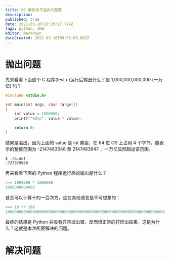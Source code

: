 ```yaml
---
title: 06 解剖永不溢出的整数
description: 
published: true
date: 2021-03-10T10:29:27.724Z
tags: python, 源码
editor: markdown
dateCreated: 2021-03-10T09:52:05.682Z
---
```


# 抛出问题

先来看看下面这个 C 程序(test.c)运行后输出什么？是 1,000,000,000,000 (一万亿) 吗？

```c
#include <stdio.h>

int main(int argc, char *argv[])
{
    int value = 1000000;
    printf("%d\n", value * value);

    return 0;
}
```

结果是溢出，因为上面的 value 是 int 类型，在 64 位 OS 上占用 4 个字节，能表示的整数范围为 -2147483648 至 2147483647 ，一万亿显然超出该范围。

```shell
$ ./a.out
-727379968
```

再来看看下面的 Python 程序运行后的输出是什么？

```python
>>> 1000000 * 1000000
1000000000000
```

甚至可以计算十的一百次方，这在其他语言是不可想象的：

```c
>>> 10 ** 100
10000000000000000000000000000000000000000000000000000000000000000000000000000000000000000000000000000
```

最终的结果是 Python 并没有异常或出错，反而很正常的打印出结果，这是为什么？这就是本次所要解决的问题。

# 解决问题















